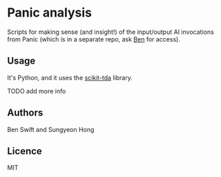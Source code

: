 # Panic analysis

Scripts for making sense (and insight!) of the input/output AI invocations from Panic (which is in a separate repo, ask [Ben](ben.swift@anu.edu.au) for access).

## Usage

It's Python, and it uses the [scikit-tda](https://github.com/scikit-tda/scikit-tda) library.

TODO add more info

## Authors

Ben Swift and Sungyeon Hong

## Licence

MIT
